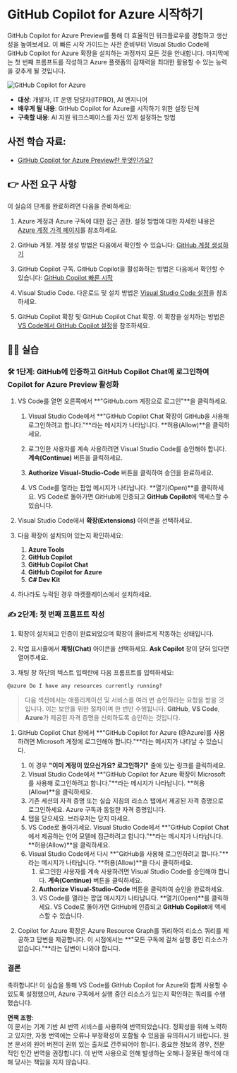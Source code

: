 # GitHub Copilot for Azure 시작하기

GitHub Copilot for Azure Preview를 통해 더 효율적인 워크플로우를 경험하고 생산성을 높여보세요. 이 빠른 시작 가이드는 사전 준비부터 Visual Studio Code에 GitHub Copilot for Azure 확장을 설치하는 과정까지 모든 것을 안내합니다. 마지막에는 첫 번째 프롬프트를 작성하고 Azure 플랫폼의 잠재력을 최대한 활용할 수 있는 능력을 갖추게 될 것입니다.

![GitHub Copilot for Azure](../../../06-Using-GitHub-Copilot-for-Azure-to-Deploy-to-Cloud/images/intro.gif "GitHub Copilot for Azure")

- **대상**: 개발자, IT 운영 담당자(ITPRO), AI 엔지니어
- **배우게 될 내용**: GitHub Copilot for Azure를 시작하기 위한 설정 단계
- **구축할 내용**: AI 지원 워크스페이스를 자신 있게 설정하는 방법

## 사전 학습 자료:
- [GitHub Copilot for Azure Preview란 무엇인가요?](https://learn.microsoft.com/azure/developer/github-copilot-azure/introduction)

## 👉 사전 요구 사항

이 실습의 단계를 완료하려면 다음을 준비하세요:

1. Azure 계정과 Azure 구독에 대한 접근 권한. 설정 방법에 대한 자세한 내용은 [Azure 계정 가격 페이지](https://azure.microsoft.com/pricing/purchase-options/azure-account)를 참조하세요.

1. GitHub 계정. 계정 생성 방법은 다음에서 확인할 수 있습니다: [GitHub 계정 생성하기](https://docs.github.com/en/get-started/start-your-journey/creating-an-account-on-github)

1. GitHub Copilot 구독. GitHub Copilot을 활성화하는 방법은 다음에서 확인할 수 있습니다: [GitHub Copilot 빠른 시작](https://docs.github.com/en/copilot/quickstart)

1. Visual Studio Code. 다운로드 및 설치 방법은 [Visual Studio Code 설정](https://code.visualstudio.com/docs/setup/setup-overview)을 참조하세요.

1. GitHub Copilot 확장 및 GitHub Copilot Chat 확장. 이 확장을 설치하는 방법은 [VS Code에서 GitHub Copilot 설정](https://marketplace.visualstudio.com/items?itemName=GitHub.copilot)을 참조하세요.

## 💪🏽 실습

### 🛠 1단계: GitHub에 인증하고 GitHub Copilot Chat에 로그인하여 Copilot for Azure Preview 활성화

1. VS Code를 열면 오른쪽에서 **"GitHub.com 계정으로 로그인"**을 클릭하세요.

    1. Visual Studio Code에서 **"GitHub Copilot Chat 확장이 GitHub을 사용해 로그인하려고 합니다."**라는 메시지가 나타납니다. **허용(Allow)**을 클릭하세요.

    1. 로그인한 사용자를 계속 사용하려면 Visual Studio Code를 승인해야 합니다. **계속(Continue)** 버튼을 클릭하세요.

    1. **Authorize Visual-Studio-Code** 버튼을 클릭하여 승인을 완료하세요.

    1. VS Code를 열라는 팝업 메시지가 나타납니다. **열기(Open)**를 클릭하세요. VS Code로 돌아가면 GitHub에 인증되고 **GitHub Copilot**에 액세스할 수 있습니다.

1. Visual Studio Code에서 **확장(Extensions)** 아이콘을 선택하세요.

1. 다음 확장이 설치되어 있는지 확인하세요:
    1. **Azure Tools**
    1. **GitHub Copilot**
    1. **GitHub Copilot Chat**
    1. **GitHub Copilot for Azure**
    1. **C# Dev Kit**

1. 하나라도 누락된 경우 마켓플레이스에서 설치하세요.

### ✍️ 2단계: 첫 번째 프롬프트 작성

1. 확장이 설치되고 인증이 완료되었으며 확장이 올바르게 작동하는 상태입니다.

1. 작업 표시줄에서 **채팅(Chat)** 아이콘을 선택하세요. **Ask Copilot** 창이 닫혀 있다면 열어주세요.

1. 채팅 창 하단의 텍스트 입력란에 다음 프롬프트를 입력하세요:

```prompt
@azure Do I have any resources currently running?
```  
> 다음 섹션에서는 애플리케이션 및 서비스를 여러 번 승인하라는 요청을 받을 것입니다. 이는 보안을 위한 절차이며 한 번만 수행됩니다. **GitHub**, **VS Code**, **Azure**가 제공된 자격 증명을 신뢰하도록 승인하는 것입니다.

1. GitHub Copilot Chat 창에서 **"GitHub Copilot for Azure (@Azure)를 사용하려면 Microsoft 계정에 로그인해야 합니다."**라는 메시지가 나타날 수 있습니다.

    1. 이 경우 **"이미 계정이 있으신가요? 로그인하기"** 줄에 있는 링크를 클릭하세요.
    1. Visual Studio Code에서 **"GitHub Copilot for Azure 확장이 Microsoft를 사용해 로그인하려고 합니다."**라는 메시지가 나타납니다. **허용(Allow)**을 클릭하세요.
    1. 기존 세션의 자격 증명 또는 실습 지침의 리소스 탭에서 제공된 자격 증명으로 로그인하세요. Azure 구독과 동일한 자격 증명입니다.
    1. 탭을 닫으세요. 브라우저는 닫지 마세요.
    1. VS Code로 돌아가세요. Visual Studio Code에서 **"GitHub Copilot Chat에서 제공하는 언어 모델에 접근하려고 합니다."**라는 메시지가 나타납니다. **허용(Allow)**을 클릭하세요.
    1. Visual Studio Code에서 다시 **"GitHub을 사용해 로그인하려고 합니다."**라는 메시지가 나타납니다. **허용(Allow)**을 다시 클릭하세요.
        1. 로그인한 사용자를 계속 사용하려면 Visual Studio Code를 승인해야 합니다. **계속(Continue)** 버튼을 클릭하세요.
        1. **Authorize Visual-Studio-Code** 버튼을 클릭하여 승인을 완료하세요.
        1. VS Code를 열라는 팝업 메시지가 나타납니다. **열기(Open)**를 클릭하세요. VS Code로 돌아가면 GitHub에 인증되고 **GitHub Copilot**에 액세스할 수 있습니다.

1. Copilot for Azure 확장은 Azure Resource Graph를 쿼리하여 리소스 쿼리를 제공하고 답변을 제공합니다. 이 시점에서는 **"모든 구독에 걸쳐 실행 중인 리소스가 없습니다."**라는 답변이 나와야 합니다.

### 결론

축하합니다! 이 실습을 통해 VS Code를 GitHub Copilot for Azure와 함께 사용할 수 있도록 설정했으며, Azure 구독에서 실행 중인 리소스가 있는지 확인하는 쿼리를 수행했습니다.

**면책 조항**:  
이 문서는 기계 기반 AI 번역 서비스를 사용하여 번역되었습니다. 정확성을 위해 노력하고 있지만, 자동 번역에는 오류나 부정확성이 포함될 수 있음을 유의하시기 바랍니다. 원본 문서의 원어 버전이 권위 있는 출처로 간주되어야 합니다. 중요한 정보의 경우, 전문적인 인간 번역을 권장합니다. 이 번역 사용으로 인해 발생하는 오해나 잘못된 해석에 대해 당사는 책임을 지지 않습니다.
